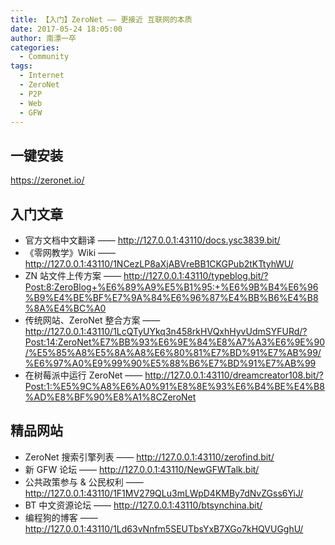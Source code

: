```yaml
---
title: 【入门】ZeroNet —— 更接近 互联网的本质
date: 2017-05-24 18:05:00
author: 南漂一卒
categories:
  - Community
tags:
  - Internet
  - ZeroNet
  - P2P
  - Web
  - GFW
---
```


## 一键安装

https://zeronet.io/

## 入门文章

- 官方文档中文翻译 —— http://127.0.0.1:43110/docs.ysc3839.bit/
- 《零网教学》Wiki —— http://127.0.0.1:43110/1NCezLP8aXjABVreBB1CKGPub2tKTtyhWU/
- ZN 站文件上传方案 —— http://127.0.0.1:43110/typeblog.bit/?Post:8:ZeroBlog+%E6%89%A9%E5%B1%95:+%E6%9B%B4%E6%96%B9%E4%BE%BF%E7%9A%84%E6%96%87%E4%BB%B6%E4%B8%8A%E4%BC%A0
- 传统网站、ZeroNet 整合方案 —— http://127.0.0.1:43110/1LcQTyUYkq3n458rkHVQxhHyvUdmSYFURd/?Post:14:ZeroNet%E7%BB%93%E6%9E%84%E8%A7%A3%E6%9E%90/%E5%85%A8%E5%8A%A8%E6%80%81%E7%BD%91%E7%AB%99/%E6%97%A0%E9%99%90%E5%88%B6%E7%BD%91%E7%AB%99
- 在树莓派中运行 ZeroNet —— http://127.0.0.1:43110/dreamcreator108.bit/?Post:1:%E5%9C%A8%E6%A0%91%E8%8E%93%E6%B4%BE%E4%B8%AD%E8%BF%90%E8%A1%8CZeroNet

## 精品网站

- ZeroNet 搜索引擎列表 —— http://127.0.0.1:43110/zerofind.bit/
- 新 GFW 论坛 —— http://127.0.0.1:43110/NewGFWTalk.bit/
- 公共政策参与 & 公民权利 —— http://127.0.0.1:43110/1F1MV279QLu3mLWpD4KMBy7dNvZGss6YiJ/
- BT 中文资源论坛 —— http://127.0.0.1:43110/btsynchina.bit/
- 编程狗的博客 —— http://127.0.0.1:43110/1Ld63vNnfm5SEUTbsYxB7XGo7kHQVUGghU/
